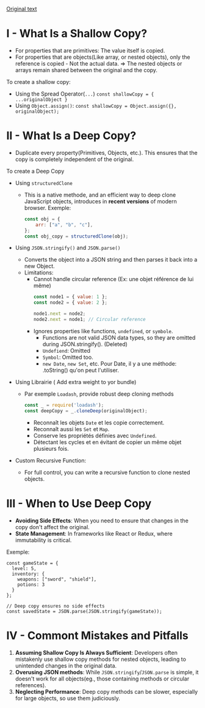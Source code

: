 [Original text](https://dev.to/hkp22/javascript-shallow-copy-vs-deep-copy-examples-and-best-practices-3k0a)

# I - What Is a Shallow Copy?
* For properties that are primitives: The value itself is copied.
* For properties that are objects(Like array, or nested objects), only the reference is copied - Not the actual data. => The nested objects or arrays remain shared between the original and the copy.

To create a shallow copy:
* Using the Spread Operator(``...``)
    ``const shallowCopy = { ...originalObject }``
* Using ``Object.assign()``:
    ``const shallowCopy = Object.assign({}, originalObject);``

# II - What Is a Deep Copy?
* Duplicate every property(Primitives, Objects, etc.). This ensures that the copy is completely independent of the original.

To create a Deep Copy
* Using ``structuredClone``
    * This is a native methode, and an efficient way to deep clone JavaScript objects, introduces in __recent versions__ of modern browser.
    Exemple:
        ````js
        const obj = {
            arr: ["a", "b", "c"],
        };
        const obj_copy = structuredClone(obj);
        ````
* Using ``JSON.stringify()`` and ``JSON.parse()``
    * Converts the object into a JSON string and then parses it back into a new Object.
    * Limitations:
        * Cannot handle circular reference (Ex: une objet référence de lui même)
            ````js
            const node1 = { value: 1 };
            const node2 = { value: 2 };
            
            node1.next = node2;
            node2.next = node1; // Circular reference
            ````
        * Ignores properties like functions, ``undefined``, or ``symbole``.
            * Functions are not valid JSON data types, so they are omitted during JSON.stringify(). (Deleted)
            * ``Undefiend``: Omitted
            * ``Symbol``: Omitted too.
            * ``new Date``, ``new Set``, etc.
                Pour Date, il y a une méthode: .toString() qu'on peut l'utiliser.
* Using Librairie ( Add extra weight to yor bundle)
    * Par exemple ``Loadash``, provide robust deep cloning methods
        ````js
        const _ = require('loadash');
        const deepCopy = _.cloneDeep(originalObject);
        ````
        * Reconnaît les objets ``Date`` et les copie correctement.
        * Reconnaît aussi les ``Set`` et ``Map``.
        * Conserve les propriétés définies avec ``Undefined``.
        * Détectant les cycles et en évitant de copier un même objet plusieurs fois.

* Custom Recursive Function:
    * For full control, you can write a recursive function to clone nested objects.

# III - When to Use Deep Copy
* __Avoiding Side Effects__: When you need to ensure that changes in the copy don't affect the original.
* __State Management__: In frameworks like React or Redux, where immutability is critical.

Exemple:
````
const gameState = {
  level: 5,
  inventory: {
    weapons: ["sword", "shield"],
    potions: 3
  }
};

// Deep copy ensures no side effects
const savedState = JSON.parse(JSON.stringify(gameState));
````

# IV - Commont Mistakes and Pitfalls
1. __Assuming Shallow Copy Is Always Sufficient__:
    Developers often mistakenly use shallow copy methods for nested objects, leading to unintended changes in the original data.
2. __Overusing JSON methods__:
    While ``JSON.stringify``/``JSON.parse`` is simple, it doesn't work for all objects(eg., those containing methods or circular references).
3. __Neglecting Performance__:
    Deep copy methods can be slower, especially for large objects, so use them judiciously.




        

